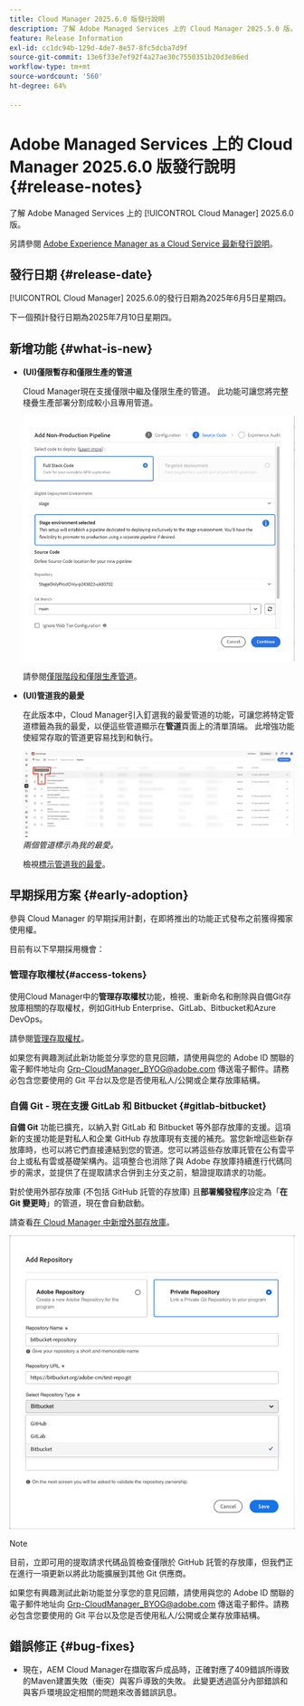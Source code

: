 ```yaml
---
title: Cloud Manager 2025.6.0 版發行說明
description: 了解 Adobe Managed Services 上的 Cloud Manager 2025.5.0 版。
feature: Release Information
exl-id: cc1dc94b-129d-4de7-8e57-8fc5dcba7d9f
source-git-commit: 13e6f33e7ef92f4a27ae30c7550351b20d3e86ed
workflow-type: tm+mt
source-wordcount: '560'
ht-degree: 64%

---
```


# Adobe Managed Services 上的 Cloud Manager 2025.6.0 版發行說明 {#release-notes}

<!-- RELEASE WIKI  https://wiki.corp.adobe.com/display/DMSArchitecture/Cloud+Manager+2025.04.0+Release -->

了解 Adobe Managed Services 上的 [!UICONTROL Cloud Manager] 2025.6.0 版。

另請參閱 [Adobe Experience Manager as a Cloud Service 最新發行說明](https://experienceleague.adobe.com/zh-hant/docs/experience-manager-cloud-service/content/release-notes/home)。

## 發行日期 {#release-date}

[!UICONTROL Cloud Manager] 2025.6.0的發行日期為2025年6月5日星期四。

<!-- There are no significant new features or bug fixes in the May Cloud Manager release. -->

下一個預計發行日期為2025年7月10日星期四。

<!-- SAVE FOR FUTURE POSSIBLE USE There are no significant new features or bug fixes in the May Cloud Manager release. -->


## 新增功能 {#what-is-new}

* **(UI)僅限暫存和僅限生產的管道**

  Cloud Manager現在支援僅限中繼及僅限生產的管道。 此功能可讓您將完整棧疊生產部署分割成較小且專用管道。<!-- This feature went into GA from Early Adopter in the June 5, 2025 CM release -->

  ![已選取「完整棧疊程式碼」選項按鈕並選取「中繼」環境的「新增非生產管道」對話方塊](/help/release-notes/assets/add-non-production-pipeline.png)

  請參閱[僅限階段和僅限生產管道](/help/using/stage-prod-only.md)。

* **(UI)管道我的最愛**

  在此版本中，Cloud Manager引入釘選我的最愛管道的功能，可讓您將特定管道標籤為我的最愛，以便這些管道顯示在&#x200B;**管道**&#x200B;頁面上的清單頂端。 此增強功能使經常存取的管道更容易找到和執行。<!-- CMGR-68293 -->

  ![管道標示為我的最愛](/help/release-notes/assets/pipeline-favorites.png) *兩個管道標示為我的最愛。*

  檢視[標示管道我的最愛](/help/using/managing-pipelines.md#pipeline-favorites)。


## 早期採用方案 {#early-adoption}

參與 Cloud Manager 的早期採用計劃，在即將推出的功能正式發布之前獲得獨家使用權。

目前有以下早期採用機會：


### 管理存取權杖{#access-tokens}

使用Cloud Manager中的&#x200B;**管理存取權杖**&#x200B;功能，檢視、重新命名和刪除與自備Git存放庫相關的存取權杖，例如GitHub Enterprise、GitLab、Bitbucket和Azure DevOps。

請參閱[管理存取權杖](/help/managing-code/manage-access-tokens.md)。

如果您有興趣測試此新功能並分享您的意見回饋，請使用與您的 Adobe ID 關聯的電子郵件地址向 [Grp-CloudManager_BYOG@adobe.com](mailto:Grp-CloudManager_BYOG@adobe.com) 傳送電子郵件。請務必包含您要使用的 Git 平台以及您是否使用私人/公開或企業存放庫結構。


### 自備 Git - 現在支援 GitLab 和 Bitbucket {#gitlab-bitbucket}

**自備 Git** 功能已擴充，以納入對 GitLab 和 Bitbucket 等外部存放庫的支援。這項新的支援功能是對私人和企業 GitHub 存放庫現有支援的補充。當您新增這些新存放庫時，也可以將它們直接連結到您的管道。您可以將這些存放庫託管在公有雲平台上或私有雲或基礎架構內。這項整合也消除了與 Adobe 存放庫持續進行代碼同步的需求，並提供了在提取請求合併到主分支之前，驗證提取請求的功能。

對於使用外部存放庫 (不包括 GitHub 託管的存放庫) 且&#x200B;**部署觸發程序**&#x200B;設定為「**在 Git 變更時**」的管道，現在會自動啟動。

請查看[在 Cloud Manager 中新增外部存放庫](/help/managing-code/external-repositories.md)。

![新增存放庫對話框](/help/release-notes/assets/repositories-add-release-notes.png)

>[!NOTE]
>
>目前，立即可用的提取請求代碼品質檢查僅限於 GitHub 託管的存放庫，但我們正在進行一項更新以將此功能擴展到其他 Git 供應商。

如果您有興趣測試此新功能並分享您的意見回饋，請使用與您的 Adobe ID 關聯的電子郵件地址向 [Grp-CloudManager_BYOG@adobe.com](mailto:Grp-CloudManager_BYOG@adobe.com) 傳送電子郵件。請務必包含您要使用的 Git 平台以及您是否使用私人/公開或企業存放庫結構。


## 錯誤修正 {#bug-fixes}

* 現在，AEM Cloud Manager在擷取客戶成品時，正確對應了409錯誤所導致的Maven建置失敗（衝突）與客戶導致的失敗。 此變更透過區分內部錯誤和與客戶環境設定相關的問題來改善錯誤訊息。<!-- CMGR-66673 -->

<!--
Known Issues {#known-issues}

* A -->
